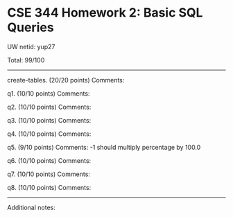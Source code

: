 # CSE 344 Homework 2: Basic SQL Queries

UW netid: yup27

Total: 99/100

---

create-tables. (20/20 points)
	Comments:
	

q1. (10/10 points)
	Comments:
	

q2. (10/10 points)
	Comments:
	

q3. (10/10 points)
	Comments:
	

q4. (10/10 points)
	Comments:
	

q5. (9/10 points)
	Comments:
	-1 should multiply percentage by 100.0

q6. (10/10 points)
	Comments:
	

q7. (10/10 points)
	Comments:
	

q8. (10/10 points)
	Comments:
	

---

Additional notes:

